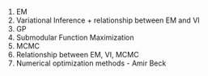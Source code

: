 
1. EM
2. Variational Inference + relationship between EM and VI
3. GP
4. Submodular Function Maximization
5. MCMC
6. Relationship between EM, VI, MCMC
7. Numerical optimization methods - Amir Beck
